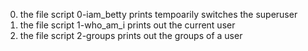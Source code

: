 0. the file script 0-iam_betty prints tempoarily switches the superuser
1. the file script 1-who_am_i prints out the current user
2. the file script 2-groups prints out the groups of a user
